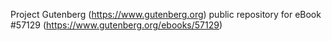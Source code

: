 Project Gutenberg (https://www.gutenberg.org) public repository for
eBook #57129 (https://www.gutenberg.org/ebooks/57129)
